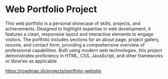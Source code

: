 # Web Portfolio Project

This web portfolio is a personal showcase of skills, projects, and achievements.
 Designed to highlight expertise in web development, it features a clean, responsive layout and interactive elements to engage visitors. The portfolio includes sections for an about page, project gallery, resume, and contact form, providing a comprehensive overview of professional capabilities. Built using modern web technologies, this project demonstrates proficiency in HTML, CSS, JavaScript, and other frameworks or libraries as applicable.


https://roadmap.sh/projects/portfolio-website